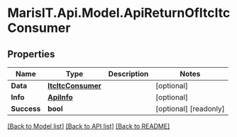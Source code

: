 
# MarisIT.Api.Model.ApiReturnOfItcItcConsumer

## Properties

Name | Type | Description | Notes
------------ | ------------- | ------------- | -------------
**Data** | [**ItcItcConsumer**](ItcItcConsumer.md) |  | [optional] 
**Info** | [**ApiInfo**](ApiInfo.md) |  | [optional] 
**Success** | **bool** |  | [optional] [readonly] 

[[Back to Model list]](../README.md#documentation-for-models)
[[Back to API list]](../README.md#documentation-for-api-endpoints)
[[Back to README]](../README.md)

